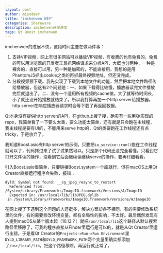 ```yaml
---
layout: post
author: missdeer
title: "imchenwen WIP"
categories: Shareware
description: imchenwen开发进度
tags: Qt Boost imchenwen
---
```


imchenwen的进展不快，这段时间主要在做两件事：

1. 支持VIP视频，网上有很多网站可以播放VIP视频，有收费的也有免费的，免费的可以用浏览器的开发者工具抓网络请求来分析API，大概也分两种，一种是裸奔的，直接可以用，另一种是加密的，不能直接用，我想的是用PhantomJS抓出cookie之类的再抓最终视频地址，但还没完成。
2. 分段视频预下载。我先实现了下载到本地文件的功能，然后把本地文件路径传给播放器，但这有2个问题是：一、如果下载得比较慢，播放器读完文件播放完后就退出了，二、没有一个适用所有视频的cache值，大了就等待时间长，小了就还没开始播放就结束了。所以我打算再加一个http server给播放器，http server在响应播放器请求时会等下载了再返回数据。

Qt本身没有提供http server的API，在github上搜了搜，确实有一些用Qt实现的repo，我简单看了一下要么太重，要么功能太简单，还有就是只会跑在主线程，我主线程是要有UI的，不能用来serve http的，Qt的类要跑在工作线程还有点tricky，于是放弃了。

我知道Boost.asio有http server的示例，只要把`io_service::run()`跑在工作线程就可以了，代码拷过来了试了试果然可以。只是那个代码还没完全看懂，只看到它打开文件读的操作，没看到它后面继续读继续serve的操作，要再仔细看看。

引入Boost.asio很简单，只要链接Boost.system一个库就行，但在macOS上用Qt Creator直接运行程序会失败，报错：

```
dyld: Symbol not found: __cg_jpeg_resync_to_restart
  Referenced from: /System/Library/Frameworks/ImageIO.framework/Versions/A/ImageIO
  Expected in: /usr/local/lib/libJPEG.dylib
 in /System/Library/Frameworks/ImageIO.framework/Versions/A/ImageIO
```

在网上搜了下遇到这个问题的人还挺多，解决方案却各不相同，有的需要修改系统里的文件，有的需要修改环境变量，都有全局性的影响，不太好。最后偶然发现有人提到macOS从某个版本起（10.12？）就把`/usr/local/lib`这个路径从默认搜索路径里移除了，可我的程序直接从Finder里运行是可以的，就是从Qt Creator里运行出错，于是看Qt Creator的`Projects->Run->Run Environment`里`DYLD_LIBRARY_PATH`和`DYLD_FRAMEWORK_PATH`两个变量里确实都添加了`/usr/local/lib`，把这个路径移除，再运行就正常了。
